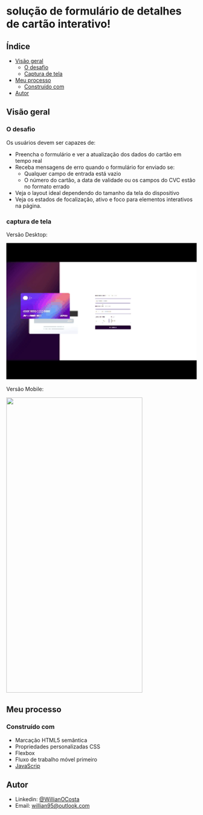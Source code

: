 # solução de formulário de detalhes de cartão interativo!

## Índice

- [Visão geral](#visão-geral)
    - [O desafio](#o-desafio)
    - [Captura de tela](#captura-de-tela)
- [Meu processo](#meu-processo)
    - [Construído com](#construído-com)
- [Autor](#autor)

## Visão geral

### O desafio

Os usuários devem ser capazes de:

- Preencha o formulário e ver a atualização dos dados do cartão em tempo real
- Receba mensagens de erro quando o formulário for enviado se:
    - Qualquer campo de entrada está vazio
    - O número do cartão, a data de validade ou os campos do CVC estão no formato errado
- Veja o layout ideal dependendo do tamanho da tela do dispositivo
- Veja os estados de focalização, ativo e foco para elementos interativos na página.

### captura de tela

Versão Desktop:
<p aling="center"> 
    <img width="720" height="360" src="assets/img/actionScreen.gif" >
</p>

Versão Mobile:
<p aling="center"> 
    <img width="360" height="780" src="assets/img/v.gif" >
</p>

## Meu processo

### Construído com

- Marcação HTML5 semântica
- Propriedades personalizadas CSS
- Flexbox
- Fluxo de trabalho móvel primeiro
- [JavaScrip](https://www.javascript.com/)

## Autor

* Linkedin: [@WillianOCosta](https://www.linkedin.com/in/willianocosta/ "@WillinaOCosta")
* Email: willian95@outlook.com